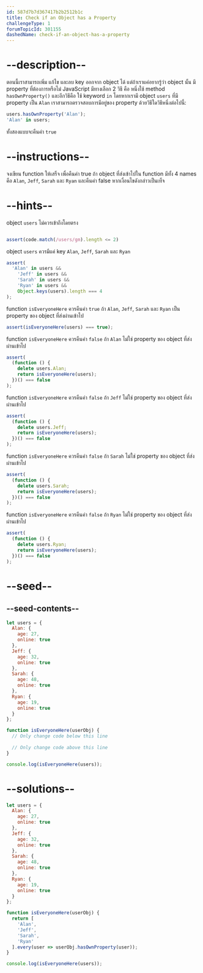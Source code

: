 ```yaml
---
id: 587d7b7d367417b2b2512b1c
title: Check if an Object has a Property
challengeType: 1
forumTopicId: 301155
dashedName: check-if-an-object-has-a-property
---
```


# --description--

ตอนนี้เราสามารถเพิ่ม แก้ไข และลบ key ออกจาก object ได้ แต่ถ้าเราแค่อยากรู้ว่า object นั้น มี property ที่ต้องการหรือไม่ JavaScript มีทางเลือก 2 วิธี คือ หนึ่งใช้ method `hasOwnProperty()` และอีกวิธีคือ ใช้ keyword `in` โดยหากเรามี object `users` ที่มี property เป็น `Alan` เราสามารถตรวจสอบการมีอยู่ของ property ด้วยวิธีใดวิธีหนึ่งต่อไปนี้:

```js
users.hasOwnProperty('Alan');
'Alan' in users;
```

ทั้งสองแบบจะคืนค่า `true`

# --instructions--

จงเขียน function ให้เสร็จ เพื่อคืนค่า true ถ้า object ที่ส่งเข้าไปใน function มีทั้ง 4 names คือ  `Alan`, `Jeff`, `Sarah` และ `Ryan` และคืนค่า false หากเงื่อนไขดังกล่าวเป็นเท็จ

# --hints--

object `users` ไม่ควรเข้าถึงโดยตรง

```js 

assert(code.match(/users/gm).length <= 2)

```

object `users` ควรมีแค่ key `Alan`, `Jeff`, `Sarah` และ `Ryan`

```js
assert(
  'Alan' in users &&
    'Jeff' in users &&
    'Sarah' in users &&
    'Ryan' in users &&
    Object.keys(users).length === 4
);
```

function `isEveryoneHere` ควรคืนค่า `true` ถ้า `Alan`, `Jeff`, `Sarah` และ `Ryan` เป็น property ของ object ที่ส่งผ่านเข้าไป

```js
assert(isEveryoneHere(users) === true);
```

function `isEveryoneHere` ควรคืนค่า `false` ถ้า  `Alan` ไม่ใช่ property ของ object ที่ส่งผ่านเข้าไป

```js
assert(
  (function () {
    delete users.Alan;
    return isEveryoneHere(users);
  })() === false
);
```

function `isEveryoneHere` ควรคืนค่า `false` ถ้า  `Jeff` ไม่ใช่ property ของ object ที่ส่งผ่านเข้าไป

```js
assert(
  (function () {
    delete users.Jeff;
    return isEveryoneHere(users);
  })() === false
);
```

function `isEveryoneHere` ควรคืนค่า `false` ถ้า  `Sarah` ไม่ใช่ property ของ object ที่ส่งผ่านเข้าไป

```js
assert(
  (function () {
    delete users.Sarah;
    return isEveryoneHere(users);
  })() === false
);
```

function `isEveryoneHere` ควรคืนค่า `false` ถ้า  `Ryan` ไม่ใช่ property ของ object ที่ส่งผ่านเข้าไป

```js
assert(
  (function () {
    delete users.Ryan;
    return isEveryoneHere(users);
  })() === false
);
```

# --seed--

## --seed-contents--

```js
let users = {
  Alan: {
    age: 27,
    online: true
  },
  Jeff: {
    age: 32,
    online: true
  },
  Sarah: {
    age: 48,
    online: true
  },
  Ryan: {
    age: 19,
    online: true
  }
};

function isEveryoneHere(userObj) {
  // Only change code below this line
  
  // Only change code above this line
}

console.log(isEveryoneHere(users));
```

# --solutions--

```js
let users = {
  Alan: {
    age: 27,
    online: true
  },
  Jeff: {
    age: 32,
    online: true
  },
  Sarah: {
    age: 48,
    online: true
  },
  Ryan: {
    age: 19,
    online: true
  }
};

function isEveryoneHere(userObj) {
  return [
    'Alan',
    'Jeff',
    'Sarah',
    'Ryan'
  ].every(user => userObj.hasOwnProperty(user));
}

console.log(isEveryoneHere(users));
```
